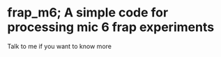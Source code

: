 # frap_m6; A simple code for processing mic 6 frap experiments

Talk to me if you want to know more
